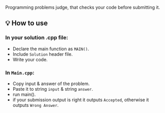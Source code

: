 Programming problems judge, that checks your code before submitting it.

## 💡 How to use

### In your solution .cpp file:
- Declare the main function as `MAIN()`.
- Include `Solution` header file.
- Write your code.

### In `Main.cpp`:
- Copy input & answer of the problem.
- Paste it to string `input` & string `answer`.
- run main().
- if your submission output is right it outputs `Accepted`, otherwise it outputs `Wrong Answer`.
